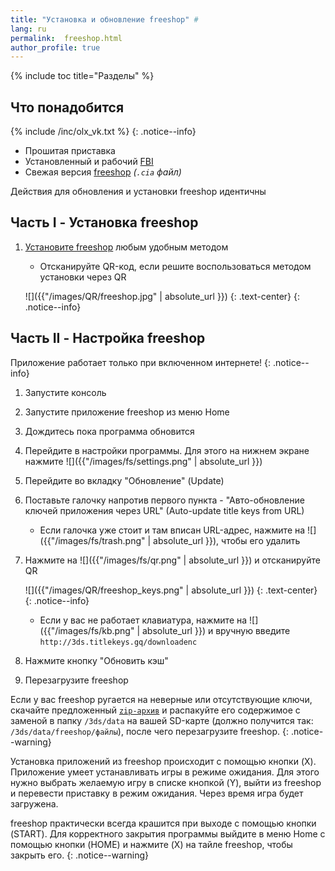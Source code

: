 ```yaml
---
title: "Установка и обновление freeshop" #
lang: ru
permalink:  freeshop.html
author_profile: true
---
```

{% include toc title="Разделы" %}

## Что понадобится

{% include /inc/olx_vk.txt %}
{: .notice--info}

* Прошитая приставка 
* Установленный и рабочий [FBI](fbi)
* Свежая версия [freeshop](https://notabug.org/Paul_GameDev/freeShop/releases) *(`.cia` файл)*

Действия для обновления и установки freeshop идентичны

## Часть I - Установка freeshop

1. [Установите freeshop](games) любым удобным методом
	+ Отсканируйте QR-код, если решите воспользоваться методом установки через QR
	
    ![]({{"/images/QR/freeshop.jpg" | absolute_url }})
	{: .text-center}
    {: .notice--info}

## Часть II - Настройка freeshop

Приложение работает только при включенном интернете!
{: .notice--info}

1. Запустите консоль
1. Запустите приложение freeshop из меню Home
1. Дождитесь пока программа обновится
1. Перейдите в настройки программы. Для этого на нижнем экране нажмите ![]({{"/images/fs/settings.png" | absolute_url }})
1. Перейдите во вкладку "Обновление" (Update)
1. Поставьте галочку напротив первого пункта - "Авто-обновление ключей приложения через URL" (Auto-update title keys from URL)
	+ Если галочка уже стоит и там вписан URL-адрес, нажмите на ![]({{"/images/fs/trash.png" | absolute_url }}), чтобы его удалить
1. Нажмите на ![]({{"/images/fs/qr.png" | absolute_url }}) и отсканируйте QR 

    ![]({{"/images/QR/freeshop_keys.png" | absolute_url }})
	{: .text-center}
    {: .notice--info}

	+ Если у вас не работает клавиатура, нажмите на ![]({{"/images/fs/kb.png" | absolute_url }}) и вручную введите `http://3ds.titlekeys.gq/downloadenc`

1. Нажмите кнопку "Обновить кэш"
1. Перезагрузите freeshop

Если у вас freeshop ругается на неверные или отсутствующие ключи, скачайте предложенный [`zip-архив`](files/freeShop.zip) и распакуйте его содержимое с заменой в папку `/3ds/data` на вашей SD-карте (должно получится так: `/3ds/data/freeshop/файлы`), после чего перезагрузите freeshop.
{: .notice--warning}

Установка приложений из freeshop происходит с помощью кнопки (X). Приложение умеет устанавливать игры в режиме ожидания. Для этого нужно выбрать желаемую игру в списке кнопкой (Y), выйти из freeshop и перевести приставку в режим ожидания. Через время игра будет загружена. 

freeshop практически всегда крашится при выходе с помощью кнопки (START). Для корректного закрытия программы выйдите в меню Home с помощью кнопки (HOME) и нажмите (X) на тайле freeshop, чтобы закрыть его. 
{: .notice--warning}